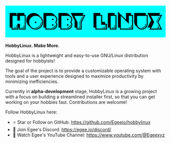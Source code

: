 ![HobbyLinux](https://github.com/Egeeio/hobbylinux/blob/main/.github/HobbyLinuxLogofaceSmol.png)

**HobbyLinux. Make More.**

HobbyLinux is a lightweight and easy-to-use GNU/Linux distribution designed for hobbyists!

The goal of the project is to provide a customizable operating system with tools and a user experience designed to maximize productivity by minimizing inefficiencies.

Currently in **alpha-development** stage,  HobbyLinux is a growing project with a focus on building a streamlined installer first, so that you can get working on your hobbies fast. Contributions are welcome!

Follow HobbyLinux here:

- ⭐ Star or Follow on GitHub: https://github.com/Egeeio/hobbylinux
- 📯 Join Egee's Discord: https://egee.io/discord/
- 👀 Watch Egee's YouTube Channel: https://www.youtube.com/@Egeexyz

